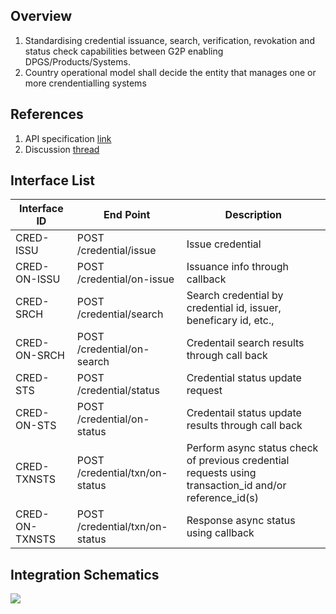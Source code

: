 ## Overview
1. Standardising credential issuance, search, verification, revokation and status check capabilities between G2P enabling DPGS/Products/Systems.
2. Country operational model shall decide the entity that manages one or more crendentialling systems

## References
1. API specification [link](https://g2p-connect.github.io/specs/dist/g2p-credential.html)
2. Discussion [thread](https://github.com/G2P-Connect/.github/discussions)

## Interface List

| Interface ID | End Point | Description | 
| ------------ | --------- | ----------- |
| CRED-ISSU | POST /credential/issue | Issue credential | 
| CRED-ON-ISSU | POST /credential/on-issue | Issuance info through callback | 
| CRED-SRCH | POST /credential/search | Search credential by credential id, issuer, beneficary id, etc., |
| CRED-ON-SRCH | POST /credential/on-search | Credentail search results through call back|
| CRED-STS | POST /credential/status | Credential status update request | 
| CRED-ON-STS | POST /credential/on-status | Credentail status update results through call back | 
| CRED-TXNSTS | POST /credential/txn/on-status | Perform async status check of previous credential requests using transaction_id and/or reference_id(s)| 
| CRED-ON-TXNSTS | POST /credential/txn/on-status | Response async status using callback | 

## Integration Schematics
![](./images/draw.io/interface-credential.drawio.png)


